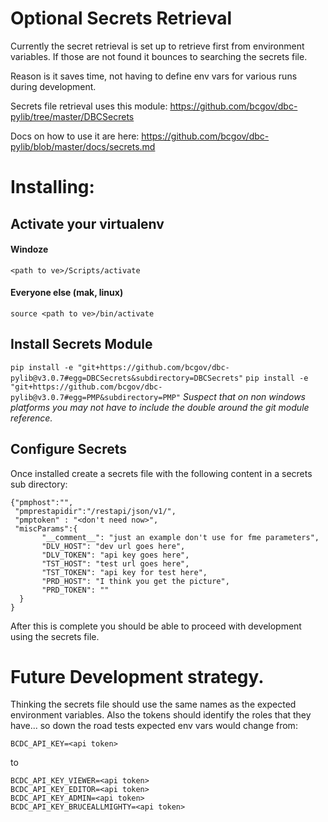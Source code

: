 # Optional Secrets Retrieval

Currently the secret retrieval is set up to retrieve first from environment 
variables.  If those are not found it bounces to searching the secrets file.

Reason is it saves time, not having to define env vars for various runs during 
development.

Secrets file retrieval uses this module: 
https://github.com/bcgov/dbc-pylib/tree/master/DBCSecrets

Docs on how to use it are here: 
https://github.com/bcgov/dbc-pylib/blob/master/docs/secrets.md

# Installing:

## Activate your virtualenv

#### Windoze

`<path to ve>/Scripts/activate`

#### Everyone else (mak, linux)
`source <path to ve>/bin/activate`

## Install Secrets Module

`pip install -e "git+https://github.com/bcgov/dbc-pylib@v3.0.7#egg=DBCSecrets&subdirectory=DBCSecrets"`
`pip install -e "git+https://github.com/bcgov/dbc-pylib@v3.0.7#egg=PMP&subdirectory=PMP"`
*Suspect that on non windows platforms you may not have to include the double*
*around the git module reference.*

## Configure Secrets

Once installed create a secrets file with the following content in a secrets
sub directory:

```
{"pmphost":"",
 "pmprestapidir":"/restapi/json/v1/",
 "pmptoken" : "<don't need now>",
 "miscParams":{
       "__comment__": "just an example don't use for fme parameters", 
       "DLV_HOST": "dev url goes here", 
       "DLV_TOKEN": "api key goes here",
       "TST_HOST": "test url goes here", 
       "TST_TOKEN": "api key for test here", 
       "PRD_HOST": "I think you get the picture", 
       "PRD_TOKEN": ""
  }
}
```

After this is complete you should be able to proceed with development using the
secrets file.

# Future Development strategy.

Thinking the secrets file should use the same names as the expected environment
variables.  Also the tokens should identify the roles that they have... so down 
the road tests expected env vars would change from:

`BCDC_API_KEY=<api token> `

to 

```
BCDC_API_KEY_VIEWER=<api token> 
BCDC_API_KEY_EDITOR=<api token> 
BCDC_API_KEY_ADMIN=<api token> 
BCDC_API_KEY_BRUCEALLMIGHTY=<api token>
```
